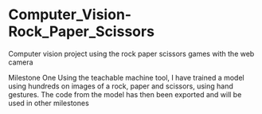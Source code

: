# Computer_Vision-Rock_Paper_Scissors
Computer vision project using the rock paper scissors games with the web camera

Milestone One
Using the teachable machine tool, I have trained a model using hundreds on 
images of a rock, paper and scissors, using hand gestures. The code from 
the model has then been exported and will be used in other milestones
